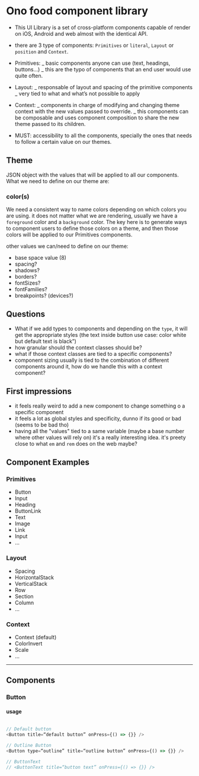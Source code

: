 # Ono food component library

- This UI Library is a set of cross-platform components capable of render on iOS, Android and web almost with the identical API.
- there are 3 type of components: `Primitives` or `literal`, `Layout` or `position` and `Context`.

- Primitives:
  _ basic components anyone can use (text, headings, buttons…)
  _ this are the typo of components that an end user would use quite often.

- Layout:
  _ responsable of layout and spacing of the primitive components
  _ very tied to what and what’s not possible to apply

- Context:
  _ components in charge of modifying and changing theme context with the new values passed to override.
  _ this components can be composable and uses component composition to share the new theme passed to its children.

- MUST: accessibility to all the components, specially the ones that needs to follow a certain value on our themes.

## Theme

JSON object with the values that will be applied to all our components. What we need to define on our theme are:

### color(s)

We need a consistent way to name colors depending on which colors you are using. it does not matter what we are rendering, usually we have a `foreground` color and a `background` color. The key here is to generate ways to component users to define those colors on a theme, and then those colors will be applied to our Primitives components.

other values we can/need to define on our theme:

- base space value (8)
- spacing?
- shadows?
- borders?
- fontSizes?
- fontFamilies?
- breakpoints? (devices?)

## Questions

- What if we add types to components and depending on the `type`, it will get the appropriate styles (the text inside button use case: color white but default text is black”)
- how granular should the context classes should be?
- what if those context classes are tied to a specific components?
- component sizing usually is tied to the combination of different components around it, how do we handle this with a context component?

## First impressions

- it feels really weird to add a new component to change something o a specific component
- it feels a lot as global styles and specificity, dunno if its good or bad (seems to be bad tho)
- having all the "values" tied to a same variable (maybe a base number where other values will rely on) it's a really interesting idea. it's preety close to what `em` and `rem` does on the web maybe?

## Component Examples

### Primitives

- Button
- Input
- Heading
- ButtonLink
- Text
- Image
- Link
- Input
- ...

### Layout

- Spacing
- HorizontalStack
- VerticalStack
- Row
- Section
- Column
- ...

### Context

- Context (default)
- ColorInvert
- Scale
- ...

---

## Components

### Button

#### usage

```javascript

// Default button
<Button title=“default button” onPress={() => {}} />

// Outline Button
<Button type=“outline” title=“outline button” onPress={() => {}} />

// ButtonText
// <ButtonText title=“button text” onPress={() => {}} />

```
